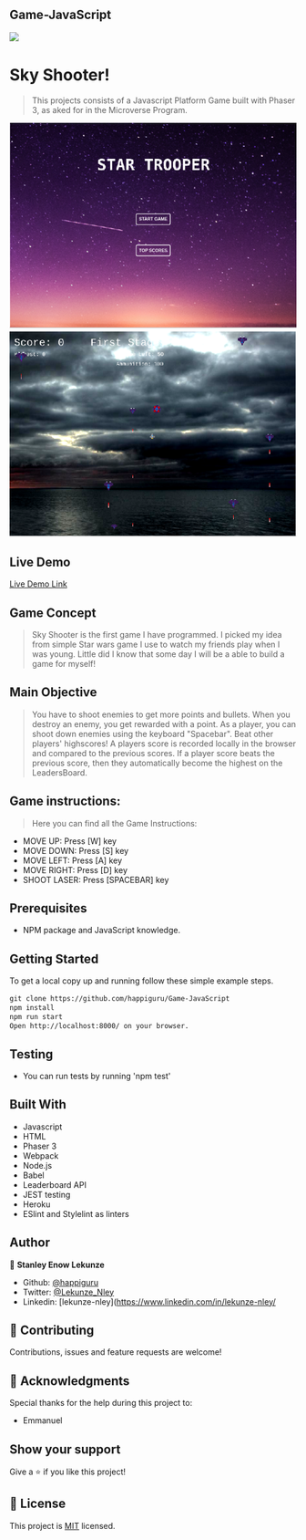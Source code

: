 ## Game-JavaScript
![](https://img.shields.io/badge/Microverse-blueviolet)


# Sky Shooter!

> This projects consists of a Javascript Platform Game built with Phaser 3, as aked for in the Microverse Program.

![screenshot](./g1.png)
![screenshot](./g2.png)

## Live Demo

[Live Demo Link](https://phaserskyshooter.herokuapp.com/)
## Game Concept

> Sky Shooter is the first game I have programmed. I picked my idea from simple Star wars game I use to watch my friends play when I was young. Little did I know that some day I will be a able to build a game for myself! 

## Main Objective

> You have to shoot enemies to get more points and bullets.
> When you destroy an enemy, you get rewarded with a point.
> As a player, you can shoot down enemies using the keyboard "Spacebar".
> Beat other players' highscores!
> A players score is recorded locally in the browser and compared to the previous scores.
> If a player score beats the previous score, then they automatically become the highest on the LeadersBoard.

## Game instructions:

> Here you can find all the Game Instructions:
- MOVE UP: Press [W] key
- MOVE DOWN: Press [S] key
- MOVE LEFT: Press [A] key
- MOVE RIGHT: Press [D] key
- SHOOT LASER: Press [SPACEBAR] key

## Prerequisites
- NPM package and JavaScript knowledge.

## Getting Started

To get a local copy up and running follow these simple example steps.

```
git clone https://github.com/happiguru/Game-JavaScript
npm install
npm run start
Open http://localhost:8000/ on your browser.
```
## Testing

- You can run tests by running 'npm test'

## Built With

- Javascript
- HTML
- Phaser 3
- Webpack
- Node.js
- Babel
- Leaderboard API
- JEST testing
- Heroku
- ESlint and Stylelint as linters

## Author


👤 **Stanley Enow Lekunze**

- Github: [@happiguru](https://github.com/happiguru)
- Twitter: [@Lekunze_Nley](https://twitter.com/Lekunze_Nley)
- Linkedin: [lekunze-nley](https://www.linkedin.com/in/lekunze-nley/

## 🤝 Contributing

Contributions, issues and feature requests are welcome!

## 🤝 Acknowledgments

Special thanks for the help during this project to: 

- Emmanuel

## Show your support

Give a ⭐️ if you like this project!

## 📝 License

This project is [MIT](https://github.com/happiguru/Game-JavaScript/blob/4bf5acfdd1b9df7bdc841b1665f9864a6dd6b88d/LICENSE) licensed.
